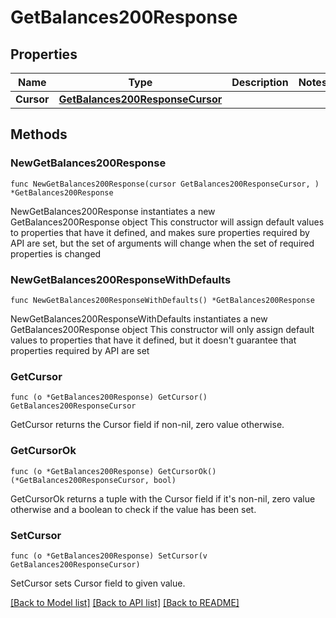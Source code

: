 # GetBalances200Response

## Properties

Name | Type | Description | Notes
------------ | ------------- | ------------- | -------------
**Cursor** | [**GetBalances200ResponseCursor**](GetBalances200ResponseCursor.md) |  |

## Methods

### NewGetBalances200Response

`func NewGetBalances200Response(cursor GetBalances200ResponseCursor, ) *GetBalances200Response`

NewGetBalances200Response instantiates a new GetBalances200Response object
This constructor will assign default values to properties that have it defined,
and makes sure properties required by API are set, but the set of arguments
will change when the set of required properties is changed

### NewGetBalances200ResponseWithDefaults

`func NewGetBalances200ResponseWithDefaults() *GetBalances200Response`

NewGetBalances200ResponseWithDefaults instantiates a new GetBalances200Response object
This constructor will only assign default values to properties that have it defined,
but it doesn't guarantee that properties required by API are set

### GetCursor

`func (o *GetBalances200Response) GetCursor() GetBalances200ResponseCursor`

GetCursor returns the Cursor field if non-nil, zero value otherwise.

### GetCursorOk

`func (o *GetBalances200Response) GetCursorOk() (*GetBalances200ResponseCursor, bool)`

GetCursorOk returns a tuple with the Cursor field if it's non-nil, zero value otherwise
and a boolean to check if the value has been set.

### SetCursor

`func (o *GetBalances200Response) SetCursor(v GetBalances200ResponseCursor)`

SetCursor sets Cursor field to given value.



[[Back to Model list]](../README.md#documentation-for-models) [[Back to API list]](../README.md#documentation-for-api-endpoints) [[Back to README]](../README.md)

